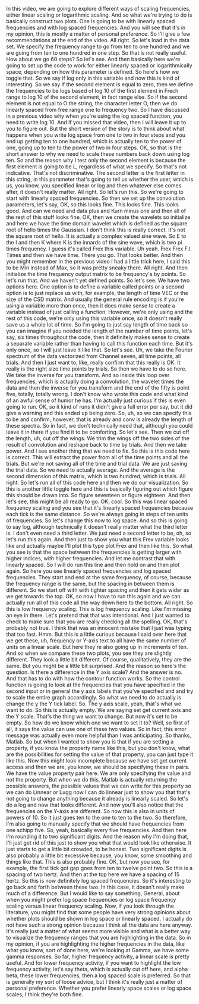  In this video, we are going to explore different ways of scaling frequencies, either linear scaling or logarithmic scaling. And so what we're trying to do is basically construct two plots. One is going to be with linearly spaced frequencies and with log spaced frequencies. And you will see that it's in my opinion, this is mostly a matter of personal preference. So I'll give a few recommendations at the end of the video. All right. So let's load in the data set. We specify the frequency range to go from ten to one hundred and we are going from ten to one hundred in one step. So that is not really useful. How about we go 60 steps? So let's see. And then basically here we're going to set up the code to work for either linearly spaced or logarithmically space, depending on how this parameter is defined. So here's how we toggle that. So we say if log only in this variable and now this is kind of interesting. So we say if the second element is equal to zero, then we define the frequencies to be logs based of log 10 of the first element in Frech range to log 10 of the second element, in fact range else. So if the second element is not equal to O the string, the character letter O, then we do linearly spaced from free range one to frequency two. So I have discussed in a previous video why when you're using the log spaced function, you need to write log 10. And if you missed that video, then I will leave it up to you to figure out. But the short version of the story is to think about what happens when you write log space from one to two in four steps and you end up getting ten to one hundred, which is actually ten to the power of one, going up to ten to the power of two in four steps. OK, so that is the short answer to why we need to scale these numbers back down using log ten. So and the reason why I test only the second element is because the first element is going to be L, regardless of what we specify. So that's not indicative. That's not discriminative. The second letter is the first letter in this string, in this parameter that's going to tell us whether the user, which is us, you know, you specified linear or log and then whatever else comes after, it doesn't really matter. All right. So let's run this. So we're going to start with linearly spaced frequencies. So then we set up the convolution parameters, let's say, OK, so this looks fine. This looks fine. This looks good. And can we need and data plus and Kurn minus one and then all of the rest of this stuff looks fine. OK, then we create the wavelets so initialize and here we have the time domain wavelet which is defined as the square root of hello times the Gaussian. I don't think this is really correct. It's not the square root of hello. It is actually a complex valued sine wave. So E to the I and then K where K is the innards of the sine wave, which is two pi times frequency. I guess it's called Frex this variable. Uh yeah. Frex Frex F.I. Times and then we have time. There you go. That looks better. And then you might remember in the previous video I had a little trick here, I said this to be Min instead of Max, so it was pretty sneaky there. All right. And then initialize the time frequency output matrix to be frequency's by points. So let's run that. And we haven't yet defined points. So let's see. We have two options here. One option is to define a variable called points or a second option is to just replace us with, for example, the length of time VEC or the size of the CSD matrix. And usually the general rule encoding is if you're using a variable more than once, then it does make sense to create a variable instead of just calling a function. However, we're only using and the rest of this code, we're only using this variable once, so it doesn't really save us a whole lot of time. So I'm going to just say length of time back so you can imagine if you needed the length of the number of time points, let's say, six times throughout the code, then it definitely makes sense to create a separate variable rather than having to call this function each time. But it's only once, so I will just leave it like that. So let's see. Uh, we take the Fourier spectrum of the data vectorized from Channel seven, all time points, all trials. And then I just want to, like, really confirm that this really is OK. It really is the right size time points by trials. So then we have to do so here. We take the inverse for you transform. And so inside this loop over frequencies, which is actually doing a convolution, the wavelet times the data and then the inverse for you transform and the end of the fifty is point five, totally, totally wrong. I don't know who wrote this code and what kind of an awful sense of humor he has. I'm actually just curious if this is even going to run. OK, so it kind of runs it didn't give a full error per say, but it did give a warning and this ended up being zero. So, uh, so we can specify this to be and confirm, however, that is already and conv is already the length of these spectra. So in fact, we don't technically need that, although you could leave it in there if you find it to be comforting. So let's see. Then we cut off the length, uh, cut off the wings. We trim the wings off the two sides of the result of convolution and reshape back to time by trials. And then we take power. And I see another thing that we need to fix. So this is this code here is correct. This will extract the power from all of the time points and all the trials. But we're not saving all of the time and trial data. We are just saving the trial data. So we need to actually average. And the average is the second dimension of this matrix, which is two hundred, which is trials. All right. So let's run all of this code here and then we do our visualization. So this is another little toggle here and this is basically figuring out which figure this should be drawn into. So figure seventeen or figure eighteen. And then let's see, this might be all ready to go. OK, cool. So this was linear spaced frequency scaling and you see that it's linearly spaced frequencies because each tick is the same distance. So we're always going in steps of ten units of frequencies. So let's change this now to log space. And so this is going to say log, although technically it doesn't really matter what the third letter is. I don't even need a third letter. We just need a second letter to be, oh, so let's run this again. And then just to show you what this Frex variable looks like and actually maybe I'll plot this type plot Frex and then like this. So what you see is that the space between the frequencies is getting larger with higher indices, with higher frequencies. And let me contrast that with linearly spaced. So I will do run this line and then hold on and then plot again. So here you see linearly spaced frequencies and log spaced frequencies. They start and end at the same frequency, of course, because the frequency range is the same, but the spacing in between them is different. So we start off with with tighter spacing and then it gets wider as we get towards the top. OK, so now I have to run this again and we can actually run all of this code all the way down here to the bottom. All right. So this is low frequency scaling. This is log frequency scaling. Like I'm missing an eye in there. Let's pretend that that was intentional. And I just wanted to check to make sure that you are really checking all the spelling. OK, that's probably not true. I think that was an innocent mistake that I just was typing that too fast. Hmm. But this is a little curious because I said over here that we get these, uh, frequency or Y-axis text to all have the same number of units on a linear scale. But here they're also going up in increments of ten. And so when we compare these two plots, you see they are slightly different. They look a little bit different. Of course, qualitatively, they are the same. But you might be a little bit surprised. And the reason so here's the question. Is there a difference in the Y axis scale? And the answer is no. And that has to do with how the contour function works. So the control function is going to look at the frequencies that you have specified in the second input or in general the y axis labels that you've specified and and try to scale the entire graph accordingly. So what we need to do actually is change the y the Y tick label. So. The y axis scale, yeah, that's what we want to do. So this is actually empty. We are saying set get current axis and the Y scale. That's the thing we want to change. But now it's set to be empty. So how do we know which one we want to set it to? Well, so first of all, it says the value can use one of these two values. So in fact, this error message was actually even more helpful than I was anticipating. So thanks, Matlab. So but when I wanted to show you is that if you are setting a property, if you know the property name like this, but you don't know, what are the possibilities for setting the value of that property, you can just type it like this. Now this might look incomplete because we have set get current access and then we are, you know, we should be specifying these in pairs. We have the value property pair here. We are only specifying the value and not the property. But when we do this, Matlab is actually returning the possible answers, the possible values that we can write for this property so we can do Linnear or Lugg now I can do linnear just to show you that that's not going to change anything because it already is linearly scaled. So let's do a log and now that looks different. And now you'll also notice that the frequencies on the Y-axis are different. So now this is also in units of powers of 10. So it just goes ten to the one to ten to the two. So therefore, I'm also going to manually specify that we should have frequencies from one schipp five. So, yeah, basically every five frequencies. And then here I'm rounding it to two significant digits. And the reason why I'm doing that, I'll just get rid of this just to show you what that would look like otherwise. It just starts to get a little bit crowded, to be honest. Two significant digits is also probably a little bit excessive because, you know, some smoothing and things like that. This is also probably fine. OK, but now you see, for example, the first tick got gap goes from ten to twelve point two. So this is a spacing of two hertz. And then at the top here we have a spacing of 15 hertz. So this is now definitely log spaced frequencies. So it's interesting to go back and forth between these two. In this case, it doesn't really make much of a difference. But I would like to say something, General, about when you might prefer log space frequencies or log space frequency scaling versus linear frequency scaling. Now, if you look through the literature, you might find that some people have very strong opinions about whether plots should be shown in log space or linearly spaced. I actually do not have such a strong opinion because I think all the data are here anyway. It's really just a matter of what seems more visible and what is a better way to visualize the frequency ranges that you are highlighting in the data. So in my opinion, if you are highlighting the higher frequencies in the data, like what you know, sort of done here, we're looking at Gamma, we have some gamma responses. So far, higher frequency activity, a linear scale is pretty useful. And for lower frequency activity, if you want to highlight the low frequency activity, let's say theta, which is actually cut off here, and alpha beta, these lower frequencies, then a log spaced scale is preferred. So that is generally my sort of loose advice, but I think it's really just a matter of personal preference. Whether you prefer linearly space scales or log space scales, I think they're both fine.